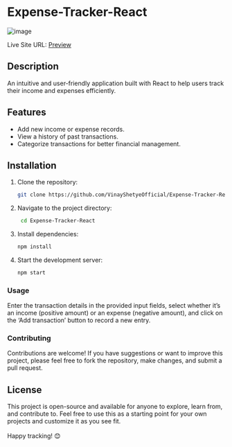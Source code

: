 # Expense-Tracker-React
![image](https://github.com/VinayShetyeOfficial/Expense-Tracker-React/assets/100470361/1944607d-6cc3-4787-91d8-e66aa1870737)
             
Live Site URL: [Preview](https://66736eaedd68c8b7f2fc2452--frabjous-gelato-dc0ae9.netlify.app/)      
               
## Description              
An intuitive and user-friendly application built with React to help users track their income and expenses efficiently.      
     
## Features      
- Add new income or expense records.   
- View a history of past transactions.        
- Categorize transactions for better financial management.   
 
## Installation    
1. Clone the repository:   
   ```bash
   git clone https://github.com/VinayShetyeOfficial/Expense-Tracker-React.git
   ``` 
 
2. Navigate to the project directory:
   ```bash
    cd Expense-Tracker-React 
   ```
   
3. Install dependencies:
   ```bash
   npm install 
   ```

4. Start the development server:
   ```bash
   npm start
   ```

### Usage
Enter the transaction details in the provided input fields, select whether it’s an income (positive amount) or an expense (negative amount), and click on the ‘Add transaction’ button to record a new entry.

### Contributing
Contributions are welcome! If you have suggestions or want to improve this project, please feel free to fork the repository, make changes, and submit a pull request.

## License
This project is open-source and available for anyone to explore, learn from, and contribute to.
Feel free to use this as a starting point for your own projects and customize it as you see fit. <br><br> Happy tracking! 😊
